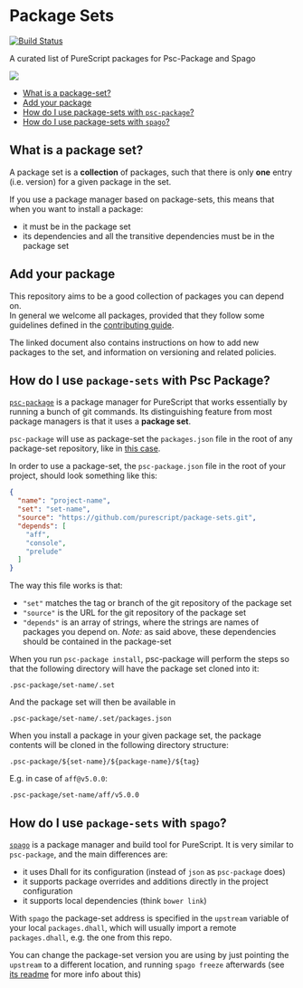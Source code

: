 # Package Sets

[![Build Status](https://travis-ci.org/purescript/package-sets.svg?branch=master)](https://travis-ci.org/purescript/package-sets)

A curated list of PureScript packages for Psc-Package and Spago 

![](https://i.imgur.com/roCuNQ9.png)


- [What is a package-set?](#what-is-a-package-set)
- [Add your package](#add-your-package)
- [How do I use package-sets with `psc-package`?](#how-do-i-use-package-sets-with-psc-package)
- [How do I use package-sets with `spago`?](#how-do-i-use-package-sets-with-spago)


## What is a package set?

A package set is a **collection** of packages, such that there is only **one** entry (i.e. version) for a given package in the set.

If you use a package manager based on package-sets, this means that when you want to install a package:
- it must be in the package set
- its dependencies and all the transitive dependencies must be in the package set

## Add your package

This repository aims to be a good collection of packages you can depend on.  
In general we welcome all packages, provided that they follow some guidelines defined in the [contributing guide](#CONTRIBUTING.md).

The linked document also contains instructions on how to add new packages to the set, and information on versioning and related policies.

## How do I use `package-sets` with Psc Package?

[`psc-package`][psc-package] is a package manager for PureScript that works essentially by running a bunch of git commands. Its distinguishing feature from most package managers is that it uses a **package set**.

`psc-package` will use as package-set the `packages.json` file in the root of any package-set repository, like in [this case][packages-json].

In order to use a package-set, the `psc-package.json` file in the root of your project, should look something like this:

```json
{
  "name": "project-name",
  "set": "set-name",
  "source": "https://github.com/purescript/package-sets.git",
  "depends": [
    "aff",
    "console",
    "prelude"
  ]
}
```

The way this file works is that:
- `"set"` matches the tag or branch of the git repository of the package set
- `"source"` is the URL for the git repository of the package set
- `"depends"` is an array of strings, where the strings are names of packages you depend on.
  *Note:* as said above, these dependencies should be contained in the package-set

When you run `psc-package install`, psc-package will perform the steps so that the following directory will have the package set cloned into it:

```
.psc-package/set-name/.set
```

And the package set will then be available in

```
.psc-package/set-name/.set/packages.json
```

When you install a package in your given package set, the package contents will be cloned in the following directory structure:

```
.psc-package/${set-name}/${package-name}/${tag}
```

E.g. in case of `aff@v5.0.0`:

```
.psc-package/set-name/aff/v5.0.0
```

## How do I use `package-sets` with `spago`?

[`spago`][spago] is a package manager and build tool for PureScript. It is very similar to `psc-package`, and the main differences are:
- it uses Dhall for its configuration (instead of `json` as `psc-package` does)
- it supports package overrides and additions directly in the project configuration
- it supports local dependencies (think `bower link`)

With `spago` the package-set address is specified in the `upstream` variable of your local `packages.dhall`, which will usually import a remote `packages.dhall`, e.g. the one from this repo.

You can change the package-set version you are using by just pointing the `upstream` to a different location, and running `spago freeze` afterwards (see [its readme][spago] for more info about this)


[spago]: https://github.com/spacchetti/spago
[psc-package]: https://github.com/purescript/psc-package
[issues]: https://github.com/purescript/package-sets/issues
[packages-json]: https://github.com/purescript/package-sets/blob/master/packages.json
